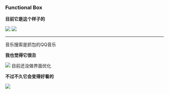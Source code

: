 ### Functional Box


**目前它是这个样子的**

![](https://github.com/wind2048/JuHeqi/blob/master/image/1.PNG)
![](https://github.com/wind2048/JuHeqi/blob/master/image/2.gif)

***
音乐搜索是抓包的QQ音乐

**我也觉得它很丑**

![](https://images.cnblogs.com/cnblogs_com/dearnotes/1639494/t_200130130406u=1896662133,3845373604&fm=26&gp=0.jpg)
目前还没做界面优化

**不过不久它会变得好看的**

![](https://images.cnblogs.com/cnblogs_com/dearnotes/1639494/t_200130130412u=3781637031,3333504652&fm=26&gp=0.jpg)


